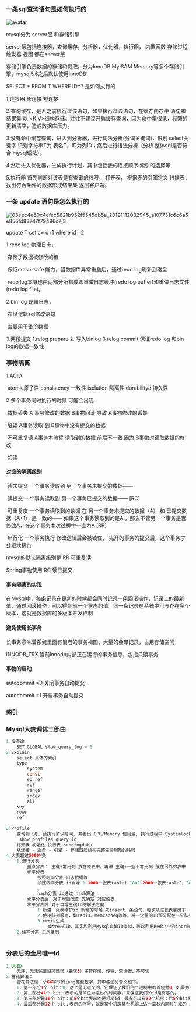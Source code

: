 ### 一条sql查询语句是如何执行的



![avatar](\images\0d2070e8f84c4801adbfa03bda1f98d9.png)



mysql分为 server层 和存储引擎

server层包括连接器，查询缓存，分析器，优化器，执行器，  内置函数 存储过程 触发器 视图 都在server层

存储引擎负责数据的存储和提取，分为InnoDB 	MyISAM	Memory等多个存储引擎，mysql5.6之后默认使用InnoDB

SELECT * FROM T WHERE ID=? 是如何执行的

1.连接器 长连接 短连接

2.查询缓存，是否之前执行过该语句，如果执行过该语句，在缓存内存中 语句和结果集 以 <K,V>结构存储。往往不建议开启缓存查询，因为命中率很低，频繁的更新清空，造成数据库压力。

3.没有命中缓存查询，进入到分析器，进行词法分析(分词关键词)，识别 select关键字 识别字符串T为 表名T，ID为列ID；然后进行语法分析（分析 整体sql是否符合 mysql语法）。

4.然后进入优化器，生成执行计划，其中包括表的连接顺序 索引的选择等

5.执行器 首先判断对该表是有查询的权限， 打开表， 根据表的引擎定义 扫描表，找出符合条件的数据形成结果集 返回客户端。



### 一条 update 语句是怎么执行的

![03eec4e50c4cfec5821b952f5545db5a_20191112032945_a107731c6c6a5e855fd837d7f79486c7_3](E:\mysql45讲\03eec4e50c4cfec5821b952f5545db5a_20191112032945_a107731c6c6a5e855fd837d7f79486c7_3.jpeg)

update T set c= c+1 where id =2

1.redo log 物理日志， 

​	存储了数据被修改的值

​	保证crash-safe 能力，当数据库异常重启后，通过redo log刷新到磁盘

​	 redo log本身也由两部分所构成即重做日志缓冲(redo log buffer)和重做日志文件(redo log file)。 

2.bin log  逻辑日志，

​	存储逻辑sql修改语句

​	主要用于备份数据

3.两段提交  1.relog prepare  2. 写入binlog 3.relog commit 保证redo log 和bin log的数据一致性



### 事物隔离

1.ACID

​	atomic原子性  consistency 一致性  isolation  隔离性   durabilityd 持久性

2.多个事务同时执行的时候 可能会出现 

​	数据丢失			    A 事务修改的数据 B事物回滚 导致 A事物修改的丢失

​	脏读   				     A事务读取 到 B事物中没有提交的数据

​	不可重复读             A事务本流程 读取到的数据 前后不一致 因为 B事物对读取数据的修改

​	幻读

#### 对应的隔离级别

​	读未提交 	一个事务读取到 另一个事务未提交的数据——

​	读提交		一个事务读取到 另一个事务已提交的数据—— [RC]

​	可重复度	一个事务读取到的数据 在 另一个事务未提交的数据（A）  和 已提交数据（A+1） 是一致的—— 如果这个事务读取到的是A ，那么不管另一个事务是否修改A，在这个事务本次过程中一直为A	[RR]

​	串行化  	 一个事务执行 修改逻辑后会被锁住， 先开的事务的提交后，这个事务才会继续执行



mysql的默认隔离级别是 RR 可重复读

Spring事物使用 RC 读已提交 

#### 事务隔离的实现

​	在Mysql中，每条记录在更新的时候都会同时记录一条回滚操作，记录上的最新值，通过回滚操作，可以得到前一个状态的值。同一条记录在系统中可与存在多个版本，这就是数据库的多版本并发控制

#### 避免使用长事务

长事务意味着系统里面有很老的事务视图，大量的会晕记录，占用存储空间

 INNODB_TRX   当前innodb内部正在运行的事务信息，包括只读事务 

#### 事物的启动

autocommit =0 关闭事务自动提交

autocommit =1 开启事务自动提交

### 索引

### Mysql大表调优三部曲

```java
1.慢查询
    SET GLOBAL slow_query_log = 1
2.Explain
    select 具体的索引
    type
    	system
    	const
    	eq_ref
    	ref
    	range
    	index
    	all
    key
    rows
    ref
    
3.Profile    
    查询到 SQL 会执行多少时间, 并看出 CPU/Memory 使用量, 执行过程中 Systemlock, Table lock 花多少时间等等
     show profiles query_id
    打开表 初始化 执行表 sendingdata
    从连接 - 服务 - 引擎 - 存储四层结构完整生命周期的耗时
4.大表超过5000W条
    1.进行分表 
    	垂直分表： 主键+常用列 放在原表中，再讲 主键+一些不常用列 放在另外的表中		
    	水平分表
    		按照时间分表 日志数据等
    		按照区间分表 id自增 1~1000一张表table1 1001~2000一张表table2，2001~3000一张表table3，并且新建一张表 维护 表名+起始值
    		
    		hash分表 id通过 hash算法 
    	水平分表后，对于增删改查 先确定 对应的表
    	水平分表后 对于自增主键ID的解决方案
    		1.新建一张表维护id 新增的时候 先insert一条语句，每次从这张表拿出下一个id
    		2.使用队列服务，如redis、memcacheq等等，将一定量的ID预分配在一个队列里，每次插入操作，先从队列中获取一个ID，若插入失败的话，将该ID再次添加到队列中，同时监控队列数量，当小于阀值时，自动向队列中添加元素
    		3.redis生成
    			成分布式ID，其实和利用Mysql自增ID类似，可以利用Redis中的incr命令来实现原子性的自增与返回
    2.读写分离 主从复制
    
```

### 分表后的全局唯一Id

```java
1.UUID
    无序、无法保证趋势递增（要求3）字符存储、传输、查询慢、不可读
2.雪花算法：
    雪花算法是一个64字节的long类型数字，其中各部分含义如下。
	1，第一部分1个 bit：0，这个是无意义的，它保证了我们的二进制中的首位为0，如果为1则为负数。
	2，第二部分41个 bit：表示的是单位为毫秒的时间戳，来保证我们的id是有序的。
	3，第三部分是10个 bit：前5个bit表示的是机房id，最多可以有32个机房；后5个bit表示的是机器id，最多可以有32台机器；
	4，最后部分是12个 bit：表示的序号，就是某个机房某台机器上这一毫秒内同时生成的 id 的序号，可以保证一毫秒内有4096个id；
    
```

